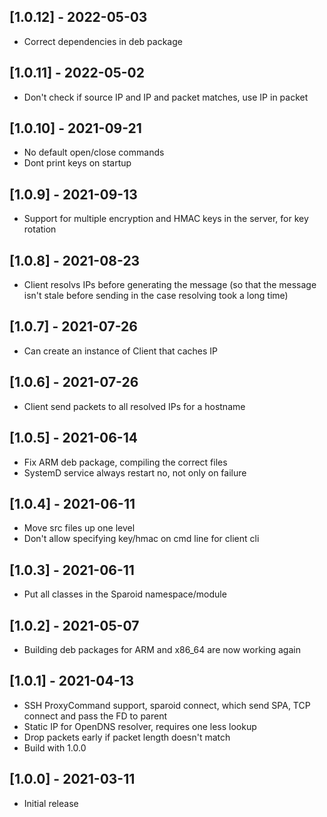 ## [1.0.12] - 2022-05-03

- Correct dependencies in deb package

## [1.0.11] - 2022-05-02

- Don't check if source IP and IP and packet matches, use IP in packet

## [1.0.10] - 2021-09-21

- No default open/close commands
- Dont print keys on startup

## [1.0.9] - 2021-09-13

- Support for multiple encryption and HMAC keys in the server, for key rotation

## [1.0.8] - 2021-08-23

- Client resolvs IPs before generating the message (so that the message isn't stale before sending in the case resolving took a long time)

## [1.0.7] - 2021-07-26

- Can create an instance of Client that caches IP

## [1.0.6] - 2021-07-26

- Client send packets to all resolved IPs for a hostname

## [1.0.5] - 2021-06-14

- Fix ARM deb package, compiling the correct files
- SystemD service always restart no, not only on failure

## [1.0.4] - 2021-06-11

- Move src files up one level
- Don't allow specifying key/hmac on cmd line for client cli

## [1.0.3] - 2021-06-11

- Put all classes in the Sparoid namespace/module

## [1.0.2] - 2021-05-07

- Building deb packages for ARM and x86_64 are now working again

## [1.0.1] - 2021-04-13

- SSH ProxyCommand support, sparoid connect, which send SPA, TCP connect and pass the FD to parent
- Static IP for OpenDNS resolver, requires one less lookup
- Drop packets early if packet length doesn't match
- Build with 1.0.0

## [1.0.0] - 2021-03-11

- Initial release
